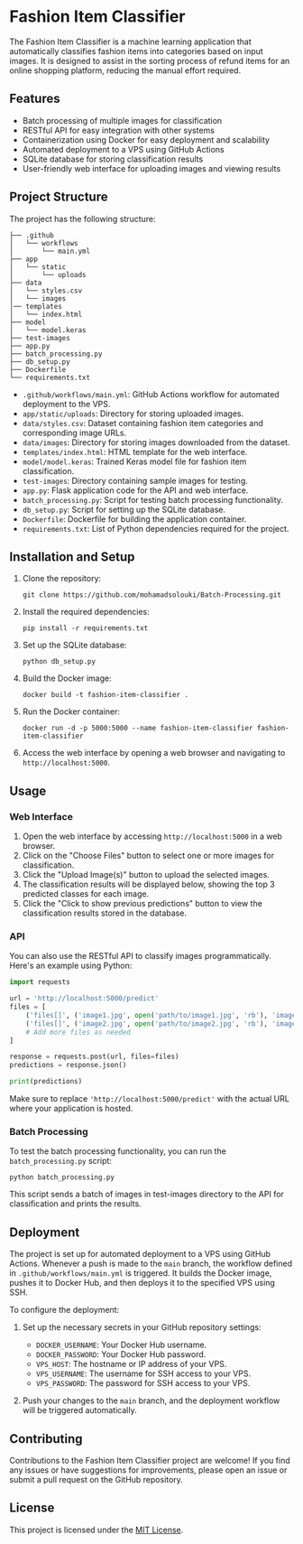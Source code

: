 # Fashion Item Classifier

The Fashion Item Classifier is a machine learning application that automatically classifies fashion items into categories based on input images. It is designed to assist in the sorting process of refund items for an online shopping platform, reducing the manual effort required.

## Features

- Batch processing of multiple images for classification
- RESTful API for easy integration with other systems
- Containerization using Docker for easy deployment and scalability
- Automated deployment to a VPS using GitHub Actions
- SQLite database for storing classification results
- User-friendly web interface for uploading images and viewing results

## Project Structure

The project has the following structure:

```
├── .github
│   └── workflows
│       └── main.yml
├── app
│   └── static
│       └── uploads
├── data
│   └── styles.csv
│   └── images
│── templates
│   └── index.html
├── model
│   └── model.keras
├── test-images
├── app.py
├── batch_processing.py
├── db_setup.py
├── Dockerfile
└── requirements.txt
```

- `.github/workflows/main.yml`: GitHub Actions workflow for automated deployment to the VPS.
- `app/static/uploads`: Directory for storing uploaded images.
- `data/styles.csv`: Dataset containing fashion item categories and corresponding image URLs.
- `data/images`: Directory for storing images downloaded from the dataset.
- `templates/index.html`: HTML template for the web interface.
- `model/model.keras`: Trained Keras model file for fashion item classification.
- `test-images`: Directory containing sample images for testing.
- `app.py`: Flask application code for the API and web interface.
- `batch_processing.py`: Script for testing batch processing functionality.
- `db_setup.py`: Script for setting up the SQLite database.
- `Dockerfile`: Dockerfile for building the application container.
- `requirements.txt`: List of Python dependencies required for the project.

## Installation and Setup

1. Clone the repository:
   ```
   git clone https://github.com/mohamadsolouki/Batch-Processing.git
   ```

2. Install the required dependencies:
   ```
   pip install -r requirements.txt
   ```

3. Set up the SQLite database:
   ```
   python db_setup.py
   ```

4. Build the Docker image:
   ```
   docker build -t fashion-item-classifier .
   ```

5. Run the Docker container:
   ```
   docker run -d -p 5000:5000 --name fashion-item-classifier fashion-item-classifier
   ```

6. Access the web interface by opening a web browser and navigating to `http://localhost:5000`.

## Usage

### Web Interface

1. Open the web interface by accessing `http://localhost:5000` in a web browser.
2. Click on the "Choose Files" button to select one or more images for classification.
3. Click the "Upload Image(s)" button to upload the selected images.
4. The classification results will be displayed below, showing the top 3 predicted classes for each image.
5. Click the "Click to show previous predictions" button to view the classification results stored in the database.

### API

You can also use the RESTful API to classify images programmatically. Here's an example using Python:

```python
import requests

url = 'http://localhost:5000/predict'
files = [
    ('files[]', ('image1.jpg', open('path/to/image1.jpg', 'rb'), 'image/jpeg')),
    ('files[]', ('image2.jpg', open('path/to/image2.jpg', 'rb'), 'image/jpeg')),
    # Add more files as needed
]

response = requests.post(url, files=files)
predictions = response.json()

print(predictions)
```

Make sure to replace `'http://localhost:5000/predict'` with the actual URL where your application is hosted.

### Batch Processing

To test the batch processing functionality, you can run the `batch_processing.py` script:

```
python batch_processing.py
```

This script sends a batch of images in test-images directory to the API for classification and prints the results.

## Deployment

The project is set up for automated deployment to a VPS using GitHub Actions. Whenever a push is made to the `main` branch, the workflow defined in `.github/workflows/main.yml` is triggered. It builds the Docker image, pushes it to Docker Hub, and then deploys it to the specified VPS using SSH.

To configure the deployment:

1. Set up the necessary secrets in your GitHub repository settings:
   - `DOCKER_USERNAME`: Your Docker Hub username.
   - `DOCKER_PASSWORD`: Your Docker Hub password.
   - `VPS_HOST`: The hostname or IP address of your VPS.
   - `VPS_USERNAME`: The username for SSH access to your VPS.
   - `VPS_PASSWORD`: The password for SSH access to your VPS.

2. Push your changes to the `main` branch, and the deployment workflow will be triggered automatically.

## Contributing

Contributions to the Fashion Item Classifier project are welcome! If you find any issues or have suggestions for improvements, please open an issue or submit a pull request on the GitHub repository.

## License

This project is licensed under the [MIT License](LICENSE).
